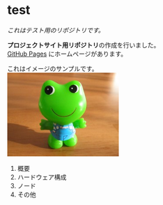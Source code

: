 # test
_これはテスト用のリポジトリです。_

**プロジェクトサイト用リポジトリ**の作成を行いました。 <br>
[GitHub Pages](https://furusawata.github.io/test/)
にホームページがあります。<br>

これはイメージのサンプルです。<br>
![Alt text](img/frog.jpg "カエル")

1. 概要
2. ハードウェア構成
3. ノード
4. その他
